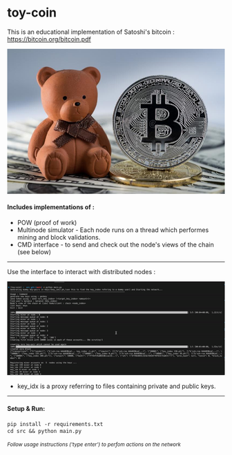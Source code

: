 # toy-coin
This is an educational implementation of Satoshi's bitcoin : https://bitcoin.org/bitcoin.pdf 

![alt text](res/bear_doll_coin.jpg)

#### Includes implementations of : <br>
* POW (proof of work)
* Multinode simulator - Each node runs on a thread which performes mining and block validations.
* CMD interface - to send and check out the node's views of the chain (see below)
<hr

#### Use the interface to interact with distributed nodes : <br>
![alt text](res/cmd.gif)
* key_idx is a proxy referring to files containing private and public keys.
<hr>

####  Setup & Run: 

```
pip install -r requirements.txt 
cd src && python main.py 
```
<i><small>Follow usage instructions ('type enter') to perfom actions on the network</small></i>